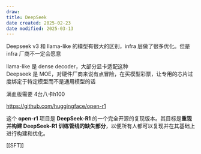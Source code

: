 ```yaml
---
draw:
title: DeepSeek
date created: 2025-02-23
date modified: 2025-03-13
---
```


Deepseek v3 和 llama-like 的模型有很大的区别，infra 层做了很多优化。但是 infra 厂商不一定会愿意

 llama-like 是 dense decoder，大部分显卡适配这种  
Deepseek 是 MOE，对硬件厂商来说有点冒险，在买模型彩票，让专用的芯片过度绑定于特定模型而不是通用模型的话

满血版需要 4台八卡h100

https://github.com/huggingface/open-r1

这个 **open-r1** 项目是 **DeepSeek-R1** 的一个完全开源的复现版本。其目标是**重现并构建 DeepSeek-R1 训练管线的缺失部分**，以便所有人都可以复现并在其基础上进行构建和优化。

[[SFT]]
